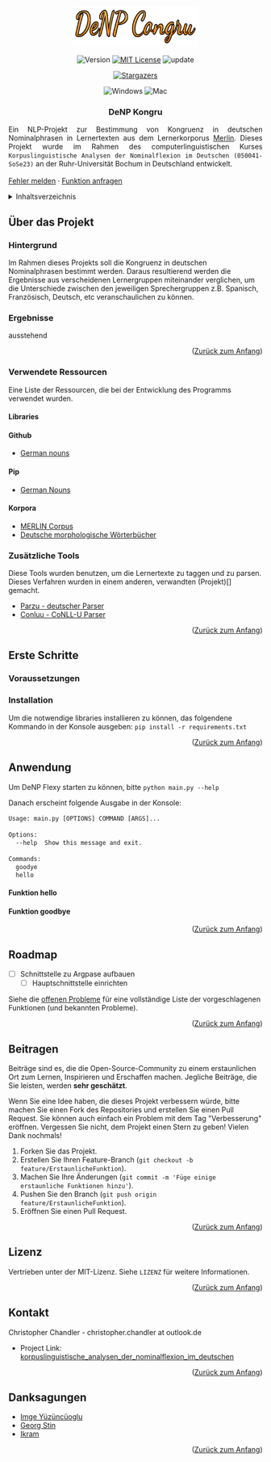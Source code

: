 <div id="top"></div>

<!-- PROJECT SHIELDS -->

<!-- PROJECT LOGO -->
<br />
<div align="center">
    <a href="https://github.com/christopher-chandler/korpuslinguistische_analysen_der_nominalflexion_im_deutschen">
     <img src="readme_img/logo.png" alt="Logo" width="250" height="80">
  </a>

![Version][Version-shield]  [![MIT License][license-shield]][license-url] ![update][update-shield]

[![Stargazers][stars-shield]][stars-url]

![Windows][windows-shield] ![Mac][Mac-shield]


<h3 align="center">DeNP Kongru</h3>

  <p align="justify">
    Ein NLP-Projekt zur Bestimmung von Kongruenz in deutschen Nominalphrasen 
    in Lernertexten aus dem Lernerkorporus <a href="https://www.merlin-platform.eu/" target="_blank">Merlin</a>. 
    Dieses Projekt wurde im Rahmen des computerlinguistischen Kurses
    <code>Korpuslinguistische Analysen der Nominalflexion im Deutschen (050041-SoSe23)</code>
    an der Ruhr-Universität Bochum in Deutschland entwickelt.
    <br />
    <br />
    <a href="https://github.com/christopher-chandler/korpuslinguistische_analysen_der_nominalflexion_im_deutschen/issues">Fehler melden</a>
    ·
    <a href="https://github.com/christopher-chandler/korpuslinguistische_analysen_der_nominalflexion_im_deutschen/issues">Funktion anfragen</a>
  </code>
</div>

<!-- TABLE OF CONTENTS -->
<details>
  <summary>Inhaltsverzeichnis</summary>
  <ol>
    <li>
      <a href="#Über das Projekt">Über das Projekt</a>
      <ul>
        <li><a href="#Verwendete Frameworks">Verwendete Frameworks</a></li>
      </ul>
    </li>
    <li>
      <a href="#Erste Schritte">Erste Schritte</a>
      <ul>
        <li><a href="#Voraussetzungen">Voraussetzungen</a></li>
        <li><a href="#Installation">Installation</a></li>
      </ul>
    </li>
    <li><a href="#Verwendung">Verwendung</a></li>
    <li><a href="#Roadmap">Roadmap</a></li>
    <li><a href="#Beitragen">Beitragen</a></li>
    <li><a href="#Lizenz">Lizenz</a></li>
    <li><a href="#Kontakt">Kontakt</a></li>
    <li><a href="#Danksagungen">Danksagungen</a></li>
  </ol>
</details>

<!-- ABOUT THE PROJECT -->
## Über das Projekt

### Hintergrund
Im Rahmen dieses Projekts soll die Kongruenz in deutschen Nominalphrasen 
bestimmt werden. Daraus resultierend werden die Ergebnisse aus verscheidenen
Lernergruppen miteinander verglichen, um die Unterschiede zwischen
den jeweiligen Sprechergruppen z.B. Spanisch, Französisch, Deutsch, etc
veranschaulichen zu können.

### Ergebnisse
ausstehend

<div align="center">
  <a href="https://github.com/christopher-chandler/korpuslinguistische_analysen_der_nominalflexion_im_deutschen">
  </a>
</div>
<p align="right">(<a href="#top">Zurück zum Anfang</a>)</p>

### Verwendete Ressourcen
Eine Liste der Ressourcen, die bei der Entwicklung des Programms verwendet wurden.

#### Libraries

#### Github
* [German nouns](https://github.com/gambolputty/german-nouns)

#### Pip
 
* [German Nouns](https://pypi.org/project/german-nouns/)

#### Korpora 

* [MERLIN Corpus](https://www.merlin-platform.eu/)
* [Deutsche morphologische Wörterbücher](https://github.com/DuyguA/german-morph-dictionaries)

### Zusätzliche Tools
 Diese Tools wurden benutzen, um die Lernertexte zu taggen und zu parsen.
Dieses Verfahren wurden in einem anderen, verwandten (Projekt)[] gemacht.
* [Parzu - deutscher Parser](https://github.com/rsennrich/ParZu)
* [Conluu - CoNLL-U Parser](https://pypi.org/project/conllu/)

<p align="right">(<a href="#top">Zurück zum Anfang</a>)</p>

<!-- GETTING STARTED -->
## Erste Schritte
 

### Voraussetzungen
 

### Installation
Um die notwendige libraries installieren zu können, das folgendene Kommando
in der Konsole ausgeben: `pip install -r requirements.txt` 

<p align="right">(<a href="#top">Zurück zum Anfang</a>)</p>

<!-- USAGE EXAMPLES -->
## Anwendung 
Um DeNP Flexy starten zu können, bitte `python main.py --help`

Danach erscheint folgende Ausgabe in der Konsole:

```
Usage: main.py [OPTIONS] COMMAND [ARGS]...

Options:
  --help  Show this message and exit.

Commands:
  goodye
  hello
```

#### Funktion  hello

#### Funktion  goodbye


<p align="right">(<a href="#top">Zurück zum Anfang</a>)</p>

<!-- ROADMAP -->
## Roadmap

- [ ] Schnittstelle zu Argpase aufbauen
    - [ ] Hauptschnittstelle einrichten

Siehe die [offenen Probleme](https://github.com/christopher-chandler/korpuslinguistische_analysen_der_nominalflexion_im_deutschen/issues) für eine vollständige Liste der vorgeschlagenen Funktionen (und bekannten Probleme).

<p align="right">(<a href="#top">Zurück zum Anfang</a>)</p>

<!-- CONTRIBUTING -->
## Beitragen
Beiträge sind es, die die Open-Source-Community zu einem erstaunlichen Ort zum 
Lernen, Inspirieren und Erschaffen machen.
Jegliche Beiträge, die Sie leisten, werden **sehr geschätzt**.

Wenn Sie eine Idee haben, die dieses Projekt verbessern würde, bitte machen 
Sie einen Fork des Repositories und erstellen Sie einen Pull Request.
Sie können auch einfach ein Problem mit dem Tag "Verbesserung" eröffnen.
Vergessen Sie nicht, dem Projekt einen Stern zu geben! Vielen Dank nochmals!

1. Forken Sie das Projekt.
2. Erstellen Sie Ihren Feature-Branch (`git checkout -b feature/ErstaunlicheFunktion`).
3. Machen Sie Ihre Änderungen (`git commit -m 'Füge einige erstaunliche Funktionen hinzu'`).
4. Pushen Sie den Branch (`git push origin feature/ErstaunlicheFunktion`).
5. Eröffnen Sie einen Pull Request.

<p align="right">(<a href="#top">Zurück zum Anfang</a>)</p>


<!-- LICENSE -->
## Lizenz
Vertrieben unter der MIT-Lizenz. Siehe `LIZENZ` für weitere Informationen.

<p align="right">(<a href="#top">Zurück zum Anfang</a>)</p>

<!-- CONTACT -->
## Kontakt
Christopher Chandler - christopher.chandler at outlook.de
* Project Link: [korpuslinguistische_analysen_der_nominalflexion_im_deutschen](https://github.com/christopher-chandler/korpuslinguistische_analysen_der_nominalflexion_im_deutschen)
<p align="right">(<a href="#top">Zurück zum Anfang</a>)</p>

<!-- ACKNOWLEDGMENTS -->
## Danksagungen

* [Imge Yüzüncüoglu](https://github.com/imgeyuez)
* [Georg Stin]()
* [Ikram]()

<p align="right">(<a href="#top">Zurück zum Anfang</a>)</p>
<!-- MARKDOWN LINKS & IMAGES -->
<!-- https://www.markdownguide.org/basic-syntax/#reference-style-links -->

[contributors-shield]: https://img.shields.io/github/contributors/christopher-chandler/korpuslinguistische_analysen_der_nominalflexion_im_deutschen?color=green&logoColor=%20
[contributors-url]: https://github.com/christopher-chandler/korpuslinguistische_analysen_der_nominalflexion_im_deutschen/graphs/contributors

[stars-shield]: https://img.shields.io/github/stars/christopher-chandler/korpuslinguistische_analysen_der_nominalflexion_im_deutschen?logoColor=yellow&style=social
[stars-url]: https://github.com/christopher-chandler/korpuslinguistische_analysen_der_nominalflexion_im_deutschen/stargazers

[license-shield]: https://img.shields.io/github/license/christopher-chandler/korpuslinguistische_analysen_der_nominalflexion_im_deutschen?color=yellow
[license-url]: https://github.com/christopher-chandler/korpuslinguistische_analysen_der_nominalflexion_im_deutschen/blob/master/LICENSE.txt

[download-shield]: https://img.shields.io/github/downloads/christopher-chandler/korpuslinguistische_analysen_der_nominalflexion_im_deutschen/total

[windows-shield]:  https://img.shields.io/badge/Windows-Tested-purple 
[mac-shield]: https://img.shields.io/badge/Mac-Tested-purple
[version-shield]: https://img.shields.io/badge/Version-0.0.1-brightgreen
[update-shield]: https://img.shields.io/badge/Last_Updated-08_2023-blue
 